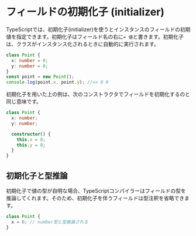 # フィールドの初期化子 \(initializer\)

TypeScriptでは、初期化子\(initializer\)を使うとインスタンスのフィールドの初期値を指定できます。初期化子はフィールド名の右に`= 値`と書きます。初期化子は、クラスがインスタンス化されるときに自動的に実行されます。

```typescript
class Point {
  x: number = 0;
  y: number = 0;
}
const point = new Point();
console.log(point.x, point.y); //=> 0 0
```

初期化子を用いた上の例は、次のコンストラクタでフィールドを初期化するのと同じ意味です。

```typescript
class Point {
  x: number;
  y: number;

  constructor() {
    this.x = 0;
    this.y = 0;
  }
}
```

## 初期化子と型推論

初期化子で値の型が自明な場合、TypeScriptコンパイラーはフィールドの型を推論してくれます。そのため、初期化子を伴うフィールドは型注釈を省略できます。

```typescript
class Point {
  x = 0; // number型と型推論される
}
```

